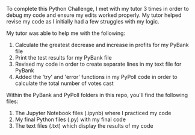 To complete this Python Challenge, I met with my tutor 3 times in order to debug my code and ensure my edits worked properly. My tutor helped revise my code as I initially had a few struggles with my logic.  

My tutor was able to help me with the following:

1. Calculate the greatest decrease and increase in profits for my PyBank file 
2. Print the test results for my PyBank file 
3. Revised my code in order to create separate lines in my text file for PyBank 
4. Added the 'try' and 'error' functions in my PyPoll code in order to calculate the total number of votes cast 

Within the PyBank and PyPoll folders in this repo, you'll find the following files: 
1. The Jupyter Notebook files (.ipynb) where I practiced my code 
2. My final Python files (.py) with my final code 
3. The text files (.txt) which display the results of my code 

